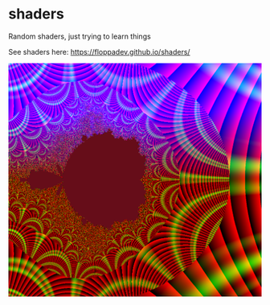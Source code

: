 # shaders
Random shaders, just trying to learn things

See shaders here:
https://floppadev.github.io/shaders/

![render](/images/1.png)
